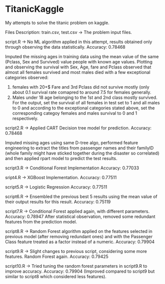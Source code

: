 # TitanicKaggle
My attempts to solve the titanic problem on kaggle.


Files Description:
train.csv, test.csv -> The problem input files. 

script.R -> No ML algorithm applied in this attempt, results obtained only through observing the data statistically.
Accuracy: 0.78468

Imputed the missing ages in training data using the mean value of the same (Pclass, Sex and Survived) value people with known age values. Plotting and observing the survival with Sex, Age, fare and Pclass observed that almost all females survived and most males died with a few exceptional categories observed:
1. females with 20+$ Fare and 3rd Pclass did not survive mostly (only about 0.1 survival rate comapred to around 7.5 for females generally.
2. Males under 18 age belonging to the 1st and 2nd class mostly survived.
For the output, set the survival of all females in test set to 1 and all males to 0 and according to the exceptional categories stated above, set the corresponding categoy females and males survival to 0 and 1 respectively.

script2.R -> Applied CART Decision tree model for prediction.
Accuracy: 0.78468

Imputed missing ages using same D-tree algo, performed feature engineering to extract the titles from passenger names and
their familyID (whole family might have sticked together during the disaster so correlated) and then applied rpart model to predict the test results.

script3.R -> Conditional Forest Implementation
Accuracy: 0.77033

sript4.R -> XGBoost Implementation.
Accuracy: 0.77511

script5.R -> Logistic Regression
Accuracy: 0.77511

script6.R -> Ensembled the previous best 5 results using the mean value of their output results for this result.
Accuracy: 0.75119

script7.R -> Conditional Forest applied again, with different parameters.
Accuracy: 0.78947
After statistical observation, removed some redundant features from the prediction model.

script8.R -> Random Forest algorithm applied on the features selected in previous model (after removing redundant ones) and with the Passenger Class feature treated as a factor instead of a numeric.
Accuracy: 0.79904

script9.R -> Slight changes to previous script, considering some more features. Random Forest again.
Accuracy: 0.79425

script10.R -> Tried tuning the random forest parameters in script9.R to improve accuracy.
Accuracy: 0.79904 (Improved compared to script9 but similar to script8 which considered less features).

